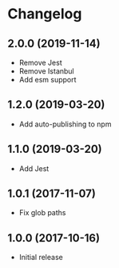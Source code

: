 
# Changelog

## 2.0.0 (2019-11-14)

  * Remove Jest
  * Remove Istanbul
  * Add esm support

## 1.2.0 (2019-03-20)

  * Add auto-publishing to npm

## 1.1.0 (2019-03-20)

  * Add Jest

## 1.0.1 (2017-11-07)

  * Fix glob paths

## 1.0.0 (2017-10-16)

  * Initial release
